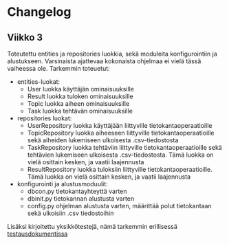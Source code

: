 # Changelog

## Viikko 3
Toteutettu entities ja repositories luokkia, sekä moduleita konfigurointiin ja alustukseen. Varsinaista ajattevaa kokonaista ohjelmaa ei vielä tässä vaiheessa ole. Tarkemmin toteuetut:
- entities-luokat:
    - User luokka käyttäjän ominaisuuksille
    - Result luokka tuloken ominaisuuksille
    - Topic luokka aiheen ominaisuuksille
    - Task luokka tehtävän ominaisuuksille
- repositories luokat:
    - UserRepository luokka käyttäjään liittyville tietokantaoperaatioille
    - TopicRepository luokka aiheeseen liittyville tietokantaoperaatioille sekä aiheiden lukemiseen ulkoisesta .csv-tiedostosta 
    - TaskRepository luokka tehtäviin liittyville tietokantaoperaatioille sekä tehtävien lukemiseen ulkoisesta .csv-tiedostosta. Tämä luokka on vielä osittain kesken, ja vaatii laajennusta
    - ResultRepository luokka tuloksiin liittyville tietokantaoperaatioille. Tämä luokka on vielä osittain kesken, ja vaatii laajennusta
- konfigurointi ja alustusmoduulit:
    - dbcon.py tietokantayhteyttä varten
    - dbinit.py tietokannan alustusta varten
    - config.py ohjelman alustusta varten, määrittää polut tietokantaan sekä ulkoisiin .csv tiedostoihin

Lisäksi kirjoitettu yksikkötestejä, nämä tarkemmin erillisessä [testausdokumentissa](https://github.com/miahro/ot-harjoitustyo/blob/master/schooltasks/dokumentaatio/testaus.md)
 